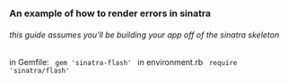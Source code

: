 ### An example of how to render errors in sinatra

###### this guide assumes you'll be building your app off of the sinatra skeleton

in Gemfile:
<code>
  gem 'sinatra-flash'
</code>
in environment.rb
<code>
  require 'sinatra/flash'
</code>